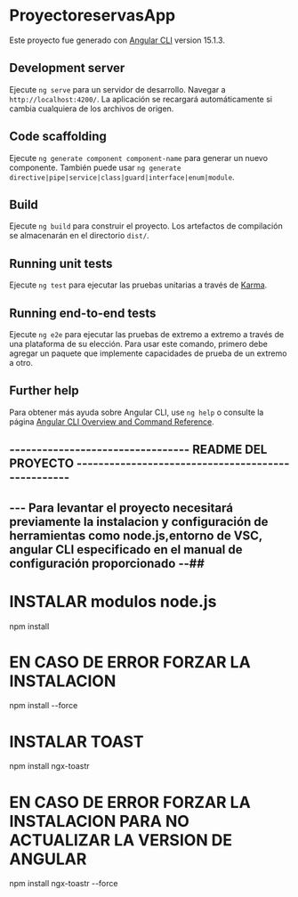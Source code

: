 # ProyectoreservasApp

Este proyecto fue generado con [Angular CLI](https://github.com/angular/angular-cli) version 15.1.3.

## Development server

Ejecute `ng serve` para un servidor de desarrollo. Navegar a `http://localhost:4200/`. La aplicación se recargará automáticamente si cambia cualquiera de los archivos de origen.
## Code scaffolding

Ejecute `ng generate component component-name` para generar un nuevo componente. También puede usar  `ng generate directive|pipe|service|class|guard|interface|enum|module`.

## Build

Ejecute `ng build` para construir el proyecto. Los artefactos de compilación se almacenarán en el directorio `dist/`.

## Running unit tests

Ejecute `ng test` para ejecutar las pruebas unitarias a través de [Karma](https://karma-runner.github.io).

## Running end-to-end tests

Ejecute `ng e2e` para ejecutar las pruebas de extremo a extremo a través de una plataforma de su elección. Para usar este comando, primero debe agregar un paquete que implemente capacidades de prueba de un extremo a otro.

## Further help

Para obtener más ayuda sobre Angular CLI, use `ng help` o consulte la página  [Angular CLI Overview and Command Reference](https://angular.io/cli).


## --------------------------------- README DEL PROYECTO -------------------------------------------------- ##

## --- Para levantar el proyecto necesitará previamente la instalacion y configuración de herramientas como node.js,entorno de VSC, angular CLI especificado en el manual de configuración proporcionado --##

# INSTALAR modulos node.js
npm install

# EN CASO DE ERROR FORZAR LA INSTALACION
npm install --force
# INSTALAR TOAST 
npm install ngx-toastr 
# EN CASO DE ERROR FORZAR LA INSTALACION PARA NO ACTUALIZAR LA VERSION DE ANGULAR
npm install ngx-toastr --force 